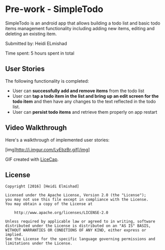 # Pre-work - SimpleTodo

SimpleTodo is an android app that allows building a todo list and basic todo items management functionality including adding new items, editing and deleting an existing item.

Submitted by: Heidi ELmishad

Time spent: 5 hours spent in total

## User Stories

The following functionality is completed:

* User can **successfully add and remove items** from the todo list
* User can **tap a todo item in the list and bring up an edit screen for the todo item** and then have any changes to the text reflected in the todo list.
* User can **persist todo items** and retrieve them properly on app restart


## Video Walkthrough 

Here's a walkthrough of implemented user stories:

[img]http://i.imgur.com/LyEbzBr.gif[/img]

GIF created with [LiceCap](http://www.cockos.com/licecap/).

## License

    Copyright [2016] [Heidi Elmishad]

    Licensed under the Apache License, Version 2.0 (the "License");
    you may not use this file except in compliance with the License.
    You may obtain a copy of the License at

        http://www.apache.org/licenses/LICENSE-2.0

    Unless required by applicable law or agreed to in writing, software
    distributed under the License is distributed on an "AS IS" BASIS,
    WITHOUT WARRANTIES OR CONDITIONS OF ANY KIND, either express or implied.
    See the License for the specific language governing permissions and
    limitations under the License.
